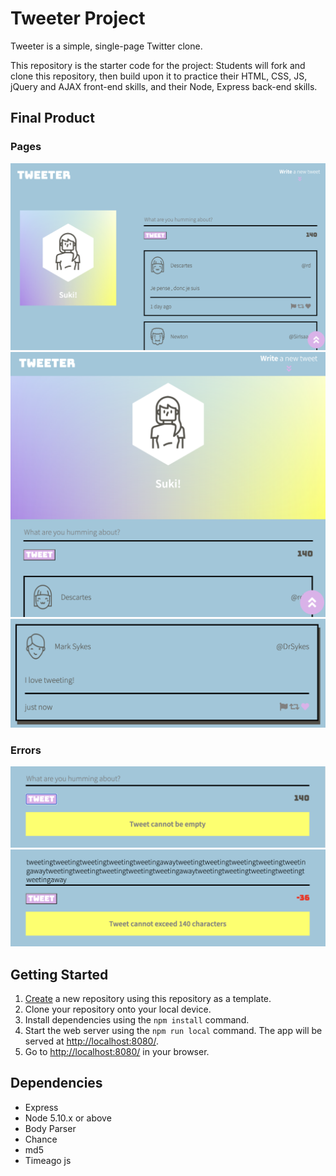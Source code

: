 # Tweeter Project

Tweeter is a simple, single-page Twitter clone.

This repository is the starter code for the project: Students will fork and clone this repository, then build upon it to practice their HTML, CSS, JS, jQuery and AJAX front-end skills, and their Node, Express back-end skills.

## Final Product

### Pages

!["Main Page"](https://github.com/aneikusa/tweeter/blob/master/public/images/mainpage.png)
!["Responsive and Dynamic Page"](https://github.com/aneikusa/tweeter/blob/master/public/images/responsive.png)
!["Icons"](https://github.com/aneikusa/tweeter/blob/master/public/images/icons.png)

### Errors

!["Empty Tweet Error"](https://github.com/aneikusa/tweeter/blob/master/public/images/emptyerror.png)
!["Too Many Chars Error"](https://github.com/aneikusa/tweeter/blob/master/public/images/exceederror.png)

## Getting Started

1. [Create](https://docs.github.com/en/repositories/creating-and-managing-repositories/creating-a-repository-from-a-template) a new repository using this repository as a template.
2. Clone your repository onto your local device.
3. Install dependencies using the `npm install` command.
3. Start the web server using the `npm run local` command. The app will be served at <http://localhost:8080/>.
4. Go to <http://localhost:8080/> in your browser.

## Dependencies

- Express
- Node 5.10.x or above
- Body Parser
- Chance
- md5
- Timeago js
